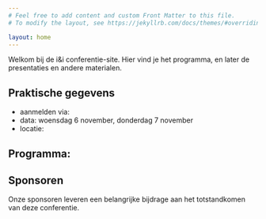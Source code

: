 ```yaml
---
# Feel free to add content and custom Front Matter to this file.
# To modify the layout, see https://jekyllrb.com/docs/themes/#overriding-theme-defaults

layout: home
---
```


Welkom bij de i&i conferentie-site.
Hier vind je het programma, en later de presentaties en andere materialen.

## Praktische gegevens

* aanmelden via:
* data: woensdag 6 november, donderdag 7 november
* locatie:

## Programma:

## Sponsoren

Onze sponsoren leveren een belangrijke bijdrage aan het totstandkomen van deze conferentie.
